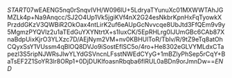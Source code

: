 $START$07wEAENG5nq0rSnqvIVH/W096lU+5LdryaTYunuXc01MXWWTAhJGMZLk4p+Na9Anqcc/SJ2O4Up1Vk5jgiKVf4nX2G24esNkbrKpnHxFqTyowkXPrzddGKzV3QWBiR2OkOax4ntLirK2uf6eAUpGcNvvcqe8UbJtd3FfQEm9v9y5MgmzPYQVlz2u1aTEdGuYXYNtrtX+s1IuxCK/5EpRHLrg0IJUmGBc6CAb87XnaBdpUixKjrO3YLXzc7D/AEjNym2VM+nv0KBHUlToR/Tblv/R/9tZ9eTq8atOhCQyxSsY1VUssm4qBlOQ8DVJo9iSostEflSC5o/4ro+He8302eGLVYMLdxCTapezl3S5ripNJWRsJlwYLYdGSVncnLFsstNWEdCYyG+1mBZlyPhSep5rCqY+BaTsEF2Z1SoYR3lr8ORp1+0DjDUKlfoasnRbqba6flRUL0aBDn9orJmnDw==$END$